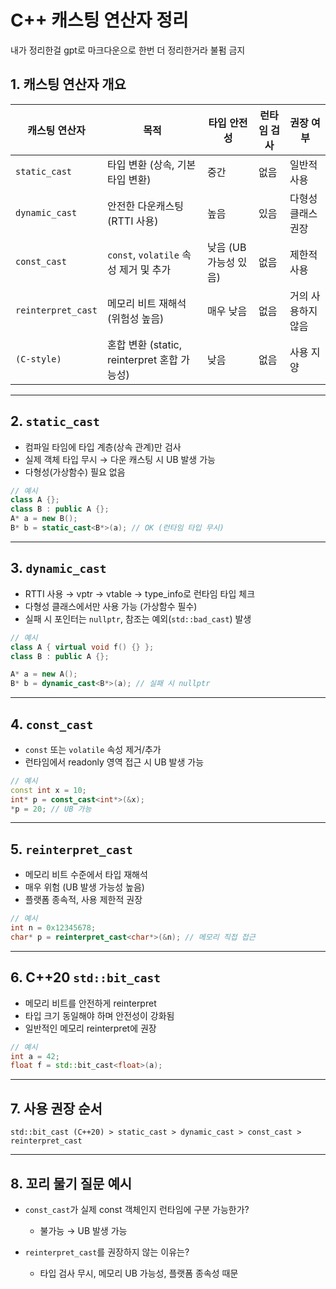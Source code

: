 # C++ 캐스팅 연산자 정리
내가 정리한걸 gpt로 마크다운으로 한번 더 정리한거라 불펌 금지
## 1. 캐스팅 연산자 개요

| 캐스팅 연산자            | 목적                                 | 타입 안전성         | 런타임 검사 | 권장 여부      |
| ------------------ | ---------------------------------- | -------------- | ------ | ---------- |
| `static_cast`      | 타입 변환 (상속, 기본 타입 변환)               | 중간             | 없음     | 일반적 사용     |
| `dynamic_cast`     | 안전한 다운캐스팅 (RTTI 사용)                | 높음             | 있음     | 다형성 클래스 권장 |
| `const_cast`       | `const`, `volatile` 속성 제거 및 추가     | 낮음 (UB 가능성 있음) | 없음     | 제한적 사용     |
| `reinterpret_cast` | 메모리 비트 재해석 (위험성 높음)                | 매우 낮음          | 없음     | 거의 사용하지 않음 |
| `(C-style)`        | 혼합 변환 (static, reinterpret 혼합 가능성) | 낮음             | 없음     | 사용 지양      |

---

## 2. `static_cast`

* 컴파일 타임에 타입 계층(상속 관계)만 검사
* 실제 객체 타입 무시 → 다운 캐스팅 시 UB 발생 가능
* 다형성(가상함수) 필요 없음

```cpp
// 예시
class A {};
class B : public A {};
A* a = new B();
B* b = static_cast<B*>(a); // OK (런타임 타입 무시)
```

---

## 3. `dynamic_cast`

* RTTI 사용 → vptr → vtable → type\_info로 런타임 타입 체크
* 다형성 클래스에서만 사용 가능 (가상함수 필수)
* 실패 시 포인터는 `nullptr`, 참조는 예외(`std::bad_cast`) 발생

```cpp
// 예시
class A { virtual void f() {} };
class B : public A {};

A* a = new A();
B* b = dynamic_cast<B*>(a); // 실패 시 nullptr
```

---

## 4. `const_cast`

* `const` 또는 `volatile` 속성 제거/추가
* 런타임에서 readonly 영역 접근 시 UB 발생 가능

```cpp
// 예시
const int x = 10;
int* p = const_cast<int*>(&x);
*p = 20; // UB 가능
```

---

## 5. `reinterpret_cast`

* 메모리 비트 수준에서 타입 재해석
* 매우 위험 (UB 발생 가능성 높음)
* 플랫폼 종속적, 사용 제한적 권장

```cpp
// 예시
int n = 0x12345678;
char* p = reinterpret_cast<char*>(&n); // 메모리 직접 접근
```

---

## 6. C++20 `std::bit_cast`

* 메모리 비트를 안전하게 reinterpret
* 타입 크기 동일해야 하며 안전성이 강화됨
* 일반적인 메모리 reinterpret에 권장

```cpp
// 예시
int a = 42;
float f = std::bit_cast<float>(a);
```

---

## 7. 사용 권장 순서

```
std::bit_cast (C++20) > static_cast > dynamic_cast > const_cast > reinterpret_cast
```

---

## 8. 꼬리 물기 질문 예시

* `const_cast`가 실제 const 객체인지 런타임에 구분 가능한가?

  * 불가능 → UB 발생 가능
* `reinterpret_cast`를 권장하지 않는 이유는?

  * 타입 검사 무시, 메모리 UB 가능성, 플랫폼 종속성 때문


